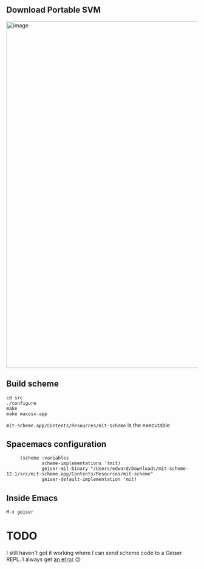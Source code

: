 ## Download Portable SVM

<img width="912" alt="image" src="https://github.com/ebanner/Learning/assets/2068912/13e7b7bb-0413-49e7-8edb-6590ddfd8fc9">

## Build scheme

```
cd src
./configure
make
make macosx-app
```

`mit-scheme.app/Contents/Resources/mit-scheme` is the executable

## Spacemacs configuration

```
     (scheme :variables
             scheme-implementations '(mit)
             geiser-mit-binary "/Users/edward/Downloads/mit-scheme-12.1/src/mit-scheme.app/Contents/Resources/mit-scheme"
             geiser-default-implementation 'mit)
```

## Inside Emacs

```
M-x geiser
```

# TODO

I still haven't got it working where I can send scheme code to a Geiser REPL. I always get [an error](https://www.reddit.com/r/emacs/comments/1djld33/cant_send_mitscheme_code_to_geiser_repl/) 😕
